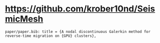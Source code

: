 # https://github.com/krober10nd/SeismicMesh

```console
paper/paper.bib: title = {A nodal discontinuous Galerkin method for reverse-time migration on {GPU} clusters},

```
